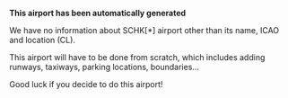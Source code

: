 **This airport has been automatically generated**

We have no information about SCHK[*] airport other than its name, ICAO and location (CL).

This airport will have to be done from scratch, which includes adding runways, taxiways, parking locations, boundaries...

Good luck if you decide to do this airport!